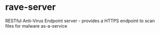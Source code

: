 rave-server
===========

RESTful Anti-Virus Endpoint server - provides a HTTPS endpoint to scan files for malware as-a-service
